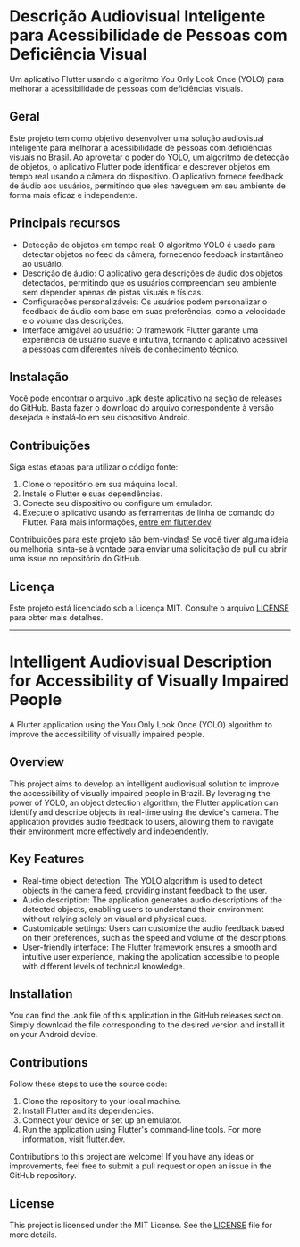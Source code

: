 # Descrição Audiovisual Inteligente para Acessibilidade de Pessoas com Deficiência Visual

Um aplicativo Flutter usando o algoritmo You Only Look Once (YOLO) para melhorar a acessibilidade de pessoas com deficiências visuais.

## Geral

Este projeto tem como objetivo desenvolver uma solução audiovisual inteligente para melhorar a acessibilidade de pessoas com deficiências visuais no Brasil. Ao aproveitar o poder do YOLO, um algoritmo de detecção de objetos, o aplicativo Flutter pode identificar e descrever objetos em tempo real usando a câmera do dispositivo. O aplicativo fornece feedback de áudio aos usuários, permitindo que eles naveguem em seu ambiente de forma mais eficaz e independente.

## Principais recursos

- Detecção de objetos em tempo real: O algoritmo YOLO é usado para detectar objetos no feed da câmera, fornecendo feedback instantâneo ao usuário.
- Descrição de áudio: O aplicativo gera descrições de áudio dos objetos detectados, permitindo que os usuários compreendam seu ambiente sem depender apenas de pistas visuais e físicas.
- Configurações personalizáveis: Os usuários podem personalizar o feedback de áudio com base em suas preferências, como a velocidade e o volume das descrições.
- Interface amigável ao usuário: O framework Flutter garante uma experiência de usuário suave e intuitiva, tornando o aplicativo acessível a pessoas com diferentes níveis de conhecimento técnico.

## Instalação

Você pode encontrar o arquivo .apk deste aplicativo na seção de releases do GitHub. Basta fazer o download do arquivo correspondente à versão desejada e instalá-lo em seu dispositivo Android.

## Contribuições

Siga estas etapas para utilizar o código fonte:

1. Clone o repositório em sua máquina local.
2. Instale o Flutter e suas dependências.
3. Conecte seu dispositivo ou configure um emulador.
4. Execute o aplicativo usando as ferramentas de linha de comando do Flutter. Para mais informações, [entre em flutter.dev](https://flutter.dev).

Contribuições para este projeto são bem-vindas! Se você tiver alguma ideia ou melhoria, sinta-se à vontade para enviar uma solicitação de pull ou abrir uma issue no repositório do GitHub.

## Licença

Este projeto está licenciado sob a Licença MIT. Consulte o arquivo [LICENSE](./LICENSE) para obter mais detalhes.

---

# Intelligent Audiovisual Description for Accessibility of Visually Impaired People

A Flutter application using the You Only Look Once (YOLO) algorithm to improve the accessibility of visually impaired people.

## Overview

This project aims to develop an intelligent audiovisual solution to improve the accessibility of visually impaired people in Brazil. By leveraging the power of YOLO, an object detection algorithm, the Flutter application can identify and describe objects in real-time using the device's camera. The application provides audio feedback to users, allowing them to navigate their environment more effectively and independently.

## Key Features

- Real-time object detection: The YOLO algorithm is used to detect objects in the camera feed, providing instant feedback to the user.
- Audio description: The application generates audio descriptions of the detected objects, enabling users to understand their environment without relying solely on visual and physical cues.
- Customizable settings: Users can customize the audio feedback based on their preferences, such as the speed and volume of the descriptions.
- User-friendly interface: The Flutter framework ensures a smooth and intuitive user experience, making the application accessible to people with different levels of technical knowledge.

## Installation

You can find the .apk file of this application in the GitHub releases section. Simply download the file corresponding to the desired version and install it on your Android device.

## Contributions

Follow these steps to use the source code:

1. Clone the repository to your local machine.
2. Install Flutter and its dependencies.
3. Connect your device or set up an emulator.
4. Run the application using Flutter's command-line tools. For more information, visit [flutter.dev](https://flutter.dev).

Contributions to this project are welcome! If you have any ideas or improvements, feel free to submit a pull request or open an issue in the GitHub repository.

## License

This project is licensed under the MIT License. See the [LICENSE](./LICENSE) file for more details.
